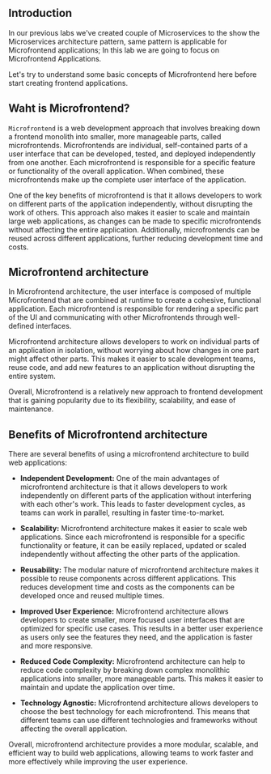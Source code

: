 
## Introduction

In our previous labs we've created couple of Microservices to the show the Microservices architecture pattern, same pattern is applicable for Microfrontend applications; In this lab we are going to focus on Microfrontend Applications.

Let's try to understand some basic concepts of Microfrontend here before start creating frontend applications.

## Waht is Microfrontend?

`Microfrontend` is a web development approach that involves breaking down a frontend monolith into smaller, more manageable parts, called microfrontends. Microfrontends are individual, self-contained parts of a user interface that can be developed, tested, and deployed independently from one another. Each microfrontend is responsible for a specific feature or functionality of the overall application. When combined, these microfrontends make up the complete user interface of the application.

One of the key benefits of microfrontend is that it allows developers to work on different parts of the application independently, without disrupting the work of others. This approach also makes it easier to scale and maintain large web applications, as changes can be made to specific microfrontends without affecting the entire application. Additionally, microfrontends can be reused across different applications, further reducing development time and costs.

## Microfrontend architecture

In Microfrontend architecture, the user interface is composed of multiple Microfrontend that are combined at runtime to create a cohesive, functional application. Each microfrontend is responsible for rendering a specific part of the UI and communicating with other Microfrontends through well-defined interfaces.

Microfrontend architecture allows developers to work on individual parts of an application in isolation, without worrying about how changes in one part might affect other parts. This makes it easier to scale development teams, reuse code, and add new features to an application without disrupting the entire system.

Overall, Microfrontend is a relatively new approach to frontend development that is gaining popularity due to its flexibility, scalability, and ease of maintenance.

## Benefits of Microfrontend architecture

There are several benefits of using a microfrontend architecture to build web applications:

- **Independent Development:** One of the main advantages of microfrontend architecture is that it allows developers to work independently on different parts of the application without interfering with each other's work. This leads to faster development cycles, as teams can work in parallel, resulting in faster time-to-market.

- **Scalability:** Microfrontend architecture makes it easier to scale web applications. Since each microfrontend is responsible for a specific functionality or feature, it can be easily replaced, updated or scaled independently without affecting the other parts of the application.

- **Reusability:** The modular nature of microfrontend architecture makes it possible to reuse components across different applications. This reduces development time and costs as the components can be developed once and reused multiple times.

- **Improved User Experience:** Microfrontend architecture allows developers to create smaller, more focused user interfaces that are optimized for specific use cases. This results in a better user experience as users only see the features they need, and the application is faster and more responsive.

- **Reduced Code Complexity:** Microfrontend architecture can help to reduce code complexity by breaking down complex monolithic applications into smaller, more manageable parts. This makes it easier to maintain and update the application over time.

- **Technology Agnostic:** Microfrontend architecture allows developers to choose the best technology for each microfrontend. This means that different teams can use different technologies and frameworks without affecting the overall application.

Overall, microfrontend architecture provides a more modular, scalable, and efficient way to build web applications, allowing teams to work faster and more effectively while improving the user experience.

